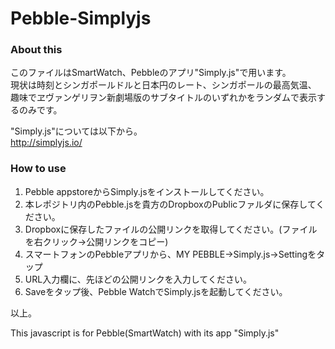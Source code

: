 ﻿Pebble-Simplyjs
================
### About this

このファイルはSmartWatch、Pebbleのアプリ"Simply.js"で用います。  
現状は時刻とシンガポールドルと日本円のレート、シンガポールの最高気温、  
趣味でヱヴァンゲリヲン新劇場版のサブタイトルのいずれかをランダムで表示するのみです。  
  
"Simply.js"については以下から。  
http://simplyjs.io/

### How to use

1. Pebble appstoreからSimply.jsをインストールしてください。  
1. 本レポジトリ内のPebble.jsを貴方のDropboxのPublicファルダに保存してください。  
1. Dropboxに保存したファイルの公開リンクを取得してください。(ファイルを右クリック→公開リンクをコピー)  
1. スマートフォンのPebbleアプリから、MY PEBBLE→Simply.js→Settingをタップ  
1. URL入力欄に、先ほどの公開リンクを入力してください。  
1. Saveをタップ後、Pebble WatchでSimply.jsを起動してください。  

以上。  
  
This javascript is for Pebble(SmartWatch) with its app "Simply.js"